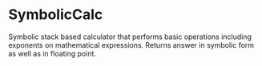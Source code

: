# SymbolicCalc
Symbolic stack based calculator that performs basic operations including exponents on mathematical expressions. 
Returns answer in symbolic form as well as in floating point.

